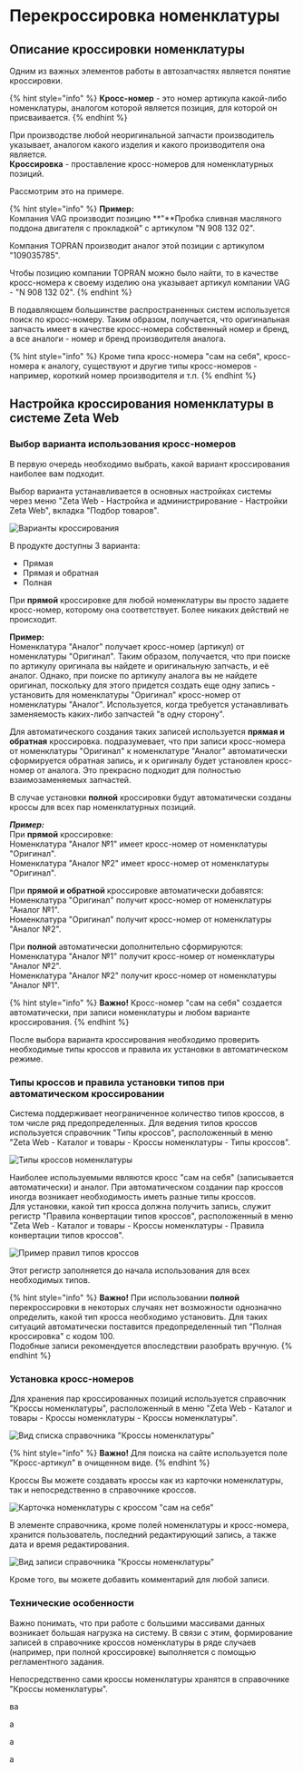 # Перекроссировка номенклатуры

## Описание кроссировки номенклатуры

Одним из важных элементов работы в автозапчастях является понятие кроссировки.

{% hint style="info" %}
**Кросс-номер** - это номер артикула какой-либо номенклатуры, аналогом которой является позиция, для которой он присваивается.
{% endhint %}

При производстве любой неоригинальной запчасти производитель указывает, аналогом какого изделия и какого производителя она является.   
**Кроссировка** - проставление кросс-номеров для номенклатурных позиций.

Рассмотрим это на примере.

{% hint style="info" %}
**Пример:**  
Компания VAG производит позицию **"**Пробка сливная масляного поддона двигателя с прокладкой" с артикулом "N 908 132 02".

Компания TOPRAN производит аналог этой позиции с артикулом "109035785".

Чтобы позицию компании TOPRAN можно было найти, то в качестве кросс-номера к своему изделию она указывает артикул компании VAG - "N 908 132 02".
{% endhint %}

В подавляющем большинстве распространенных систем используется поиск по кросс-номеру. Таким образом, получается, что оригинальная запчасть имеет в качестве кросс-номера собственный номер и бренд, а все аналоги - номер и бренд производителя аналога.

{% hint style="info" %}
Кроме типа кросс-номера "сам на себя", кросс-номера к аналогу, существуют и другие типы кросс-номеров - например, короткий номер производителя и т.п.
{% endhint %}



## Настройка кроссирования номенклатуры в системе Zeta Web

### Выбор варианта использования кросс-номеров

В первую очередь необходимо выбрать, какой вариант кроссирования наиболее вам подходит.

Выбор варианта устанавливается в основных настройках системы через меню "Zeta Web - Настройка и администрирование - Настройки Zeta Web", вкладка "Подбор товаров".



![&#x412;&#x430;&#x440;&#x438;&#x430;&#x43D;&#x442;&#x44B; &#x43A;&#x440;&#x43E;&#x441;&#x441;&#x438;&#x440;&#x43E;&#x432;&#x430;&#x43D;&#x438;&#x44F;](../../.gitbook/assets/image%20%28283%29.png)

В продукте доступны 3 варианта:

* Прямая
* Прямая и обратная
* Полная

При **прямой** кроссировке для любой номенклатуры вы просто задаете кросс-номер, которому она соответствует. Более никаких действий не происходит.  
  
**Пример:**  
Номенклатура "Аналог" получает кросс-номер \(артикул\) от номенклатуры "Оригинал".  Таким образом, получается, что при поиске по артикулу оригинала вы найдете и оригинальную запчасть, и её аналог. Однако, при поиске по артикулу аналога вы не найдете оригинал, поскольку для этого придется создать еще одну запись - установить для номенклатуры "Оригинал" кросс-номер от номенклатуры "Аналог". Используется, когда требуется устанавливать заменяемость каких-либо запчастей "в одну сторону".  


Для автоматического создания таких записей используется **прямая и обратная** кроссировка. подразумевает, что при записи кросс-номера от номенклатуры "Оригинал" к номенклатуре "Аналог" автоматически сформируется обратная запись, и к оригиналу будет установлен кросс-номер от аналога. Это прекрасно подходит для полностью взаимозаменяемых запчастей.

В случае установки **полной** кроссировки будут автоматически созданы кроссы для всех пар номенклатурных позиций.

_**Пример:**_  
При **прямой** кроссировке:  
Номенклатура "Аналог №1"  имеет кросс-номер от номенклатуры "Оригинал".  
Номенклатура "Аналог №2"  имеет кросс-номер от номенклатуры "Оригинал".

При **прямой и обратной** кроссировке автоматически добавятся:  
Номенклатура "Оригинал"  получит кросс-номер от номенклатуры "Аналог №1".  
Номенклатура "Оригинал"  получит кросс-номер от номенклатуры "Аналог №2".  
  
При **полной** автоматически дополнительно сформируются:  
Номенклатура "Аналог №1"  получит кросс-номер от номенклатуры "Аналог №2".  
Номенклатура "Аналог №2"  получит кросс-номер от номенклатуры "Аналог №1".

{% hint style="info" %}
**Важно!** Кросс-номер "сам на себя" создается автоматически, при записи номенклатуры и любом варианте кроссирования.
{% endhint %}

После выбора варианта кроссирования необходимо проверить необходимые типы кроссов и правила их установки в автоматическом режиме.

### Типы кроссов и правила установки типов при автоматическом кроссировании

Система поддерживает неограниченное количество типов кроссов, в том числе ряд предопределенных. Для ведения типов кроссов используется справочник "Типы кроссов", расположенный в меню "Zeta Web - Каталог и товары - Кроссы номенклатуры - Типы кроссов".

![&#x422;&#x438;&#x43F;&#x44B; &#x43A;&#x440;&#x43E;&#x441;&#x441;&#x43E;&#x432; &#x43D;&#x43E;&#x43C;&#x435;&#x43D;&#x43A;&#x43B;&#x430;&#x442;&#x443;&#x440;&#x44B;](../../.gitbook/assets/image%20%2857%29.png)

Наиболее используемыми являются кросс "сам на себя" \(записывается автоматически\) и аналог. При автоматическом создании пар кроссов иногда возникает необходимость иметь разные типы кроссов.   
Для установки, какой тип кросса должна получить запись, служит регистр "Правила конвертации типов кроссов", расположенный в меню "Zeta Web - Каталог и товары - Кроссы номенклатуры - Правила конвертации типов кроссов". 

![&#x41F;&#x440;&#x438;&#x43C;&#x435;&#x440; &#x43F;&#x440;&#x430;&#x432;&#x438;&#x43B; &#x442;&#x438;&#x43F;&#x43E;&#x432; &#x43A;&#x440;&#x43E;&#x441;&#x441;&#x43E;&#x432;](../../.gitbook/assets/image%20%2876%29.png)

Этот регистр заполняется до начала использования для всех необходимых типов.

{% hint style="info" %}
**Важно!** При использовании **полной** перекроссировки в некоторых случаях нет возможности однозначно определить, какой тип кросса необходимо установить. Для таких ситуаций автоматически поставится предопределенный тип  "Полная кроссировка" с кодом 100.   
Подобные записи рекомендуется впоследствии разобрать вручную.
{% endhint %}

###  Установка кросс-номеров

Для хранения пар кроссированных позиций используется справочник "Кроссы номенклатуры", расположенный в меню "Zeta Web - Каталог и товары - Кроссы номенклатуры - Кроссы номенклатуры". 

![&#x412;&#x438;&#x434; &#x441;&#x43F;&#x438;&#x441;&#x43A;&#x430; &#x441;&#x43F;&#x440;&#x430;&#x432;&#x43E;&#x447;&#x43D;&#x438;&#x43A;&#x430; &quot;&#x41A;&#x440;&#x43E;&#x441;&#x441;&#x44B; &#x43D;&#x43E;&#x43C;&#x435;&#x43D;&#x43A;&#x43B;&#x430;&#x442;&#x443;&#x440;&#x44B;&quot;](../../.gitbook/assets/image%20%28287%29.png)

{% hint style="info" %}
**Важно!** Для поиска на сайте используется поле "Кросс-артикул" в очищенном виде.
{% endhint %}

Кроссы Вы можете создавать кроссы как из карточки номенклатуры, так и непосредственно в справочнике кроссов.

![&#x41A;&#x430;&#x440;&#x442;&#x43E;&#x447;&#x43A;&#x430; &#x43D;&#x43E;&#x43C;&#x435;&#x43D;&#x43A;&#x43B;&#x430;&#x442;&#x443;&#x440;&#x44B; &#x441; &#x43A;&#x440;&#x43E;&#x441;&#x441;&#x43E;&#x43C; &quot;&#x441;&#x430;&#x43C; &#x43D;&#x430; &#x441;&#x435;&#x431;&#x44F;&quot;](../../.gitbook/assets/image%20%28239%29.png)

В элементе справочника, кроме полей номенклатуры и кросс-номера, хранится пользователь, последний редактирующий запись, а также дата и время редактирования.

![&#x412;&#x438;&#x434; &#x437;&#x430;&#x43F;&#x438;&#x441;&#x438; &#x441;&#x43F;&#x440;&#x430;&#x432;&#x43E;&#x447;&#x43D;&#x438;&#x43A;&#x430; &quot;&#x41A;&#x440;&#x43E;&#x441;&#x441;&#x44B; &#x43D;&#x43E;&#x43C;&#x435;&#x43D;&#x43A;&#x43B;&#x430;&#x442;&#x443;&#x440;&#x44B;&quot;](../../.gitbook/assets/image%20%28263%29.png)

Кроме того, вы можете добавить комментарий для любой записи.

### Технические особенности

Важно понимать, что при работе с большими массивами данных возникает большая нагрузка на систему. В связи с этим, формирование записей в справочнике кроссов номенклатуры в ряде случаев \(например, при полной кроссировке\) выполняется с помощью регламентного задания.



Непосредственно сами кроссы номенклатуры хранятся в справочнике "Кроссы номенклатуры".

ва

а

а

а

